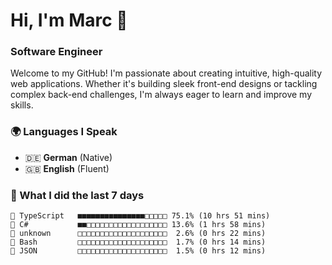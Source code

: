 # Hi, I'm Marc 👋 
### Software Engineer

Welcome to my GitHub! I'm passionate about creating intuitive, high-quality web applications. Whether it's building sleek front-end designs or tackling complex back-end challenges, I'm always eager to learn and improve my skills.  

### 🌍 Languages I Speak  
- 🇩🇪 **German** (Native)  
- 🇬🇧 **English** (Fluent)

### 🤯 What I did the last 7 days

```
🔷 TypeScript   ■■■■■■■■■■■■■■■□□□□□ 75.1% (10 hrs 51 mins)
🔷 C#           ■■□□□□□□□□□□□□□□□□□□ 13.6% (1 hrs 58 mins)
📄 unknown      □□□□□□□□□□□□□□□□□□□□  2.6% (0 hrs 22 mins)
📄 Bash         □□□□□□□□□□□□□□□□□□□□  1.7% (0 hrs 14 mins)
📄 JSON         □□□□□□□□□□□□□□□□□□□□  1.5% (0 hrs 12 mins)
```